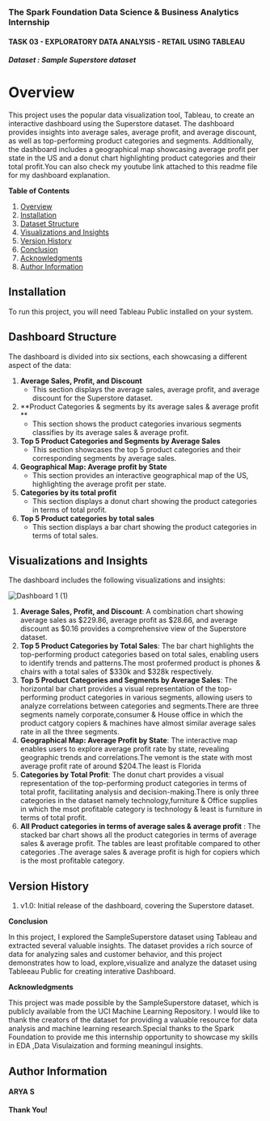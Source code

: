 ### The Spark Foundation Data Science & Business Analytics Internship
#### TASK 03 - EXPLORATORY DATA ANALYSIS - RETAIL USING TABLEAU
##### Dataset : Sample Superstore dataset

**Overview**
===========

This project uses the popular data visualization tool, Tableau, to create an interactive dashboard using the Superstore dataset. The dashboard provides insights into average sales, average profit, and average discount, as well as top-performing product categories and segments. Additionally, the dashboard includes a geographical map showcasing average profit per state in the US and a donut chart highlighting product categories and their total profit.You can also check my youtube link attached to this readme file for my dashboard explanation.

**Table of Contents**

1. [Overview](#overview)
2. [Installation](#installation)
3. [Dataset Structure](#dataset-structure)
4. [Visualizations and Insights](#visualizations-insights)
5. [Version History](#Version-History)
6. [Conclusion](#conclusion)
7. [Acknowledgments](#acknowledgments)
8. [Author Information](#Author-Information)

## Installation
To run this project, you will need Tableau Public installed on your system.


**Dashboard Structure**
--------------------

The dashboard is divided into six sections, each showcasing a different aspect of the data:

1. **Average Sales, Profit, and Discount**
	* This section displays the average sales, average profit, and average discount for the Superstore dataset.
2. **Product Categories & segments by its  average sales & average profit **
	* This section shows the product categories invarious segments classifies by its average sales & average profit.
3. **Top 5 Product Categories and Segments by Average Sales**
	* This section showcases the top 5 product categories and their corresponding segments by average sales.
4. **Geographical Map: Average profit by State**
	* This section provides an interactive geographical map of the US, highlighting the average profit  per state.
5. **Categories  by  its total profit**
	* This section displays a donut chart showing the product categories in terms of total profit.
6. **Top 5 Product categories by total  sales**
    * This section displays a bar chart showing the product categories in terms of total  sales.
   

**Visualizations and Insights**
------------------------------

The dashboard includes the following visualizations and insights:


![Dashboard 1 (1)](https://github.com/user-attachments/assets/129faeda-866e-4c35-a242-279a87c6928d)



1. **Average Sales, Profit, and Discount**: A combination chart showing average sales as $229.86, average profit as $28.66, and average discount as $0.16 provides a comprehensive view of the Superstore dataset.
2. **Top 5 Product Categories by Total Sales**: The bar chart highlights the top-performing product categories based on total sales, enabling users to identify trends and patterns.The most profermed  product is phones & chairs with a total sales of $330k and $328k respectively.
3. **Top 5 Product Categories and Segments by Average Sales**: The horizontal bar chart provides a visual representation of the top-performing product categories in various segments, allowing users to analyze correlations between categories and segments.There are three segments namely corporate,consumer & House office in which the product catgory copiers & machines have almost similar average sales rate in all the three segments.
4. **Geographical Map: Average Profit by State**: The interactive map enables users to explore average profit rate by state, revealing geographic trends and correlations.The vemont is the state with most average profit rate of around $204.The least is Florida
5. **Categories by Total Profit**: The donut chart provides a visual representation of the top-performing product categories in terms of total profit, facilitating analysis and decision-making.There is only three categories in the dataset namely technology,furniture & Office supplies in which the msot profitable category is technology & least is furniture in terms of total profit.
6. **All Product categories in terms of average sales & average profit** : The stacked bar chart shows all the product categories in terms of average sales & average profit. The tables are least profitable compared to other categories .The average sales & average profit is high for copiers which is the most profitable category.
   

**Version History**
------------------

1. v1.0: Initial release of the dashboard, covering the Superstore dataset.

**Conclusion**

In this project, I explored the SampleSuperstore dataset using Tableau  and extracted several valuable insights. The dataset provides a rich source of data for analyzing sales and customer behavior, and this project demonstrates how to load, explore,visualize and analyze the dataset using Tableeau Public for creating interative Dashboard.

**Acknowledgments**

This project was made possible by the SampleSuperstore dataset, which is publicly available from the UCI Machine Learning Repository. I would like to thank the creators of the dataset for providing a valuable resource for data analysis and machine learning research.Special thanks to the Spark Foundation to provide me this internship  opportunity to showcase my skills in EDA ,Data Visulaization and forming meaningul insights.

**Author Information**
----------------------
#### ARYA S

**Thank You!**

